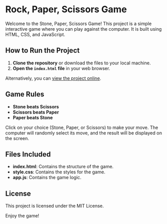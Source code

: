 
# Rock, Paper, Scissors Game

Welcome to the Stone, Paper, Scissors Game! This project is a simple interactive game where you can play against the computer. It is built using HTML, CSS, and JavaScript.

## How to Run the Project

1. **Clone the repository** or download the files to your local machine.
2. **Open the `index.html` file** in your web browser.

Alternatively, you can [view the project online](https://rock-paper-scissor-jvwo9ss56-piyushs-projects-815384e6.vercel.app/).

## Game Rules

- **Stone beats Scissors**
- **Scissors beats Paper**
- **Paper beats Stone**

Click on your choice (Stone, Paper, or Scissors) to make your move. The computer will randomly select its move, and the result will be displayed on the screen.

## Files Included

- **index.html**: Contains the structure of the game.
- **style.css**: Contains the styles for the game.
- **app.js**: Contains the game logic.

## License

This project is licensed under the MIT License.

Enjoy the game!

